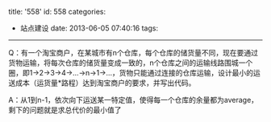 title: '558'
id: 558
categories:
  - 站点建设
date: 2013-06-05 07:40:16
tags:
---

Q：有一个淘宝商户，在某城市有n个仓库，每个仓库的储货量不同，现在要通过货物运输，将每次仓库的储货量变成一致的，n个仓库之间的运输线路围城一个圈，即1-&gt;2-&gt;3-&gt;4-&gt;…-&gt;n-&gt;1-&gt;…，货物只能通过连接的仓库运输，设计最小的运送成本（运货量*路程）达到淘宝商户的要求，并写出代码。

A：从1到n-1，依次向下运送某一特定值，使得每一个仓库的余量都为average，剩下的问题就是求总代价的最小值了